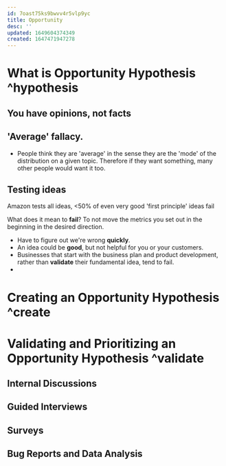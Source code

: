 ```yaml
---
id: 7oast75ks9bwvv4r5vlp9yc
title: Opportunity
desc: ''
updated: 1649604374349
created: 1647471947278
---
```




# What is Opportunity Hypothesis ^hypothesis

## You have opinions, not facts

## 'Average' fallacy.
* People think they are 'average' in the sense they are the 'mode' of the distribution on a given topic. Therefore if they want something, many other people would want it too.


## Testing ideas
 Amazon tests all ideas, <50% of even very good 'first principle' ideas fail

What does it mean to __fail__? To not move the metrics you set out in the beginning in the desired direction.

* Have to figure out we're wrong __quickly__.
* An idea could be **good**, but not helpful for you or your customers.
* Businesses that start with the business plan and product development, rather than __validate__ their fundamental idea, tend to fail.
*





# Creating an Opportunity Hypothesis ^create
# Validating and Prioritizing an Opportunity Hypothesis ^validate 
## Internal Discussions

## Guided Interviews


## Surveys

## Bug Reports and Data Analysis


# 





